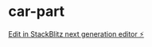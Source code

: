 # car-part

[Edit in StackBlitz next generation editor ⚡️](https://stackblitz.com/~/github.com/tabe-che/car-part)